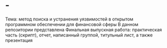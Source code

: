 # -
Тема: метод поиска и устранения уязвимостей в открытом программном обеспечении для финансовой сферы
В данном репозитории представлена Финальная выпускная работа: практическая часть (скрипт), отчет, написанный группой, титульный лист, а также презентация
